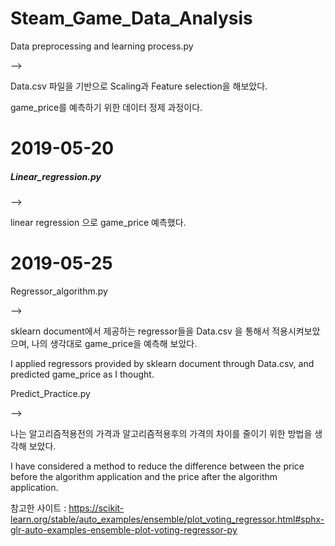 # Steam_Game_Data_Analysis

Data preprocessing and learning process.py

--> 

Data.csv 파일을 기반으로 Scaling과 Feature selection을 해보았다.

game_price를 예측하기 위한 데이터 정제 과정이다.

<h1>2019-05-20</h1>

<b><h5>Linear_regression.py</h5></b>

-->

linear regression 으로 game_price 예측했다.

<h1>2019-05-25</h1>

Regressor_algorithm.py

-->

sklearn document에서 제공하는 regressor들을 Data.csv 을 통해서 적용시켜보았으며, 나의 생각대로 game_price을 예측해 보았다.

I applied regressors provided by sklearn document through Data.csv, and predicted game_price as I thought.

Predict_Practice.py

-->

나는 알고리즘적용전의 가격과 알고리즘적용후의 가격의 차이를 줄이기 위한 방법을 생각해 보았다.

I have considered a method to reduce the difference between the price before the algorithm application and the price after the algorithm application.

참고한 사이트 : https://scikit-learn.org/stable/auto_examples/ensemble/plot_voting_regressor.html#sphx-glr-auto-examples-ensemble-plot-voting-regressor-py
